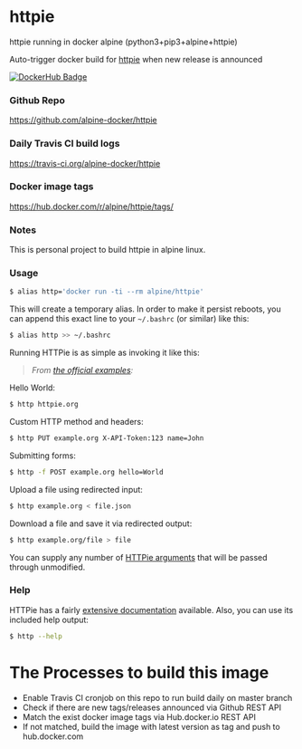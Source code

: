 # httpie

httpie running in docker alpine (python3+pip3+alpine+httpie)

Auto-trigger docker build for [httpie](https://github.com/jakubroztocil/httpie) when new release is announced


[![DockerHub Badge](http://dockeri.co/image/alpine/httpie)](https://hub.docker.com/r/alpine/httpie/)


### Github Repo

https://github.com/alpine-docker/httpie

### Daily Travis CI build logs

https://travis-ci.org/alpine-docker/httpie

### Docker image tags

https://hub.docker.com/r/alpine/httpie/tags/

### Notes

This is personal project to build httpie in alpine linux.

### Usage

```bash
$ alias http='docker run -ti --rm alpine/httpie'
```

This will create a temporary alias. In order to make it persist reboots,
you can append this exact line to your `~/.bashrc` (or similar) like this:

```bash
$ alias http >> ~/.bashrc
```

Running HTTPie is as simple as invoking it like this:

> *From [the official examples](https://github.com/jakubroztocil/httpie#examples):*

Hello World:

```bash
$ http httpie.org
```

Custom HTTP method and headers:

```bash
$ http PUT example.org X-API-Token:123 name=John
```

Submitting forms:

```bash
$ http -f POST example.org hello=World
```

Upload a file using redirected input:

```bash
$ http example.org < file.json
```

Download a file and save it via redirected output:

```bash
$ http example.org/file > file
```

You can supply any number of [HTTPie arguments](https://github.com/jakubroztocil/httpie#readme)
that will be passed through unmodified.

### Help

HTTPie has a fairly [extensive documentation](https://github.com/jakubroztocil/httpie#readme) available.
Also, you can use its included help output:

```bash
$ http --help
```

# The Processes to build this image

* Enable Travis CI cronjob on this repo to run build daily on master branch
* Check if there are new tags/releases announced via Github REST API
* Match the exist docker image tags via Hub.docker.io REST API
* If not matched, build the image with latest version as tag and push to hub.docker.com
